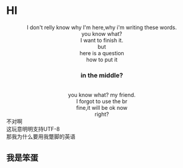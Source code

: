 <!DOCTYPE html>
<html>
<h1>HI</h1>
<div align=center>
    I don't relly know why I'm here,why i'm writing these words.<br>
    you know what?<br>
    I want to finish it.<br>
    but<br>
    here is a question<br>
    how to put it <h3>in the middle?</h3><br>
</div>
<div align=center>
    you know what? my friend.<br>
    I forgot to use the br <br>
    fine,it will be ok now<br>
    right?<br>
</div>
<div><UTF-8>
不对啊<br>
这玩意明明支持UTF-8<br>
那我为什么要用我蹩脚的英语<br>
<h2>我是笨蛋</h2><br>
</div></UTF-8>

